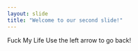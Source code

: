 ```yaml
---
layout: slide
title: "Welcome to our second slide!"
---
```

Fuck My Life
Use the left arrow to go back!
